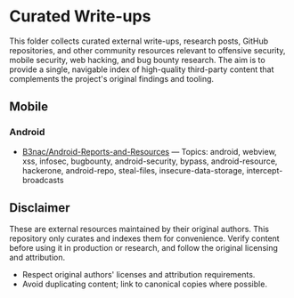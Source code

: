 # Curated Write-ups

This folder collects curated external write-ups, research posts, GitHub repositories, and other community resources relevant to offensive security, mobile security, web hacking, and bug bounty research. The aim is to provide a single, navigable index of high-quality third-party content that complements the project's original findings and tooling.

## Mobile

### Android

- [B3nac/Android-Reports-and-Resources](https://github.com/B3nac/Android-Reports-and-Resources) — Topics: android, webview, xss, infosec, bugbounty, android-security, bypass, android-resource, hackerone, android-repo, steal-files, insecure-data-storage, intercept-broadcasts

## Disclaimer

These are external resources maintained by their original authors. This repository only curates and indexes them for convenience. Verify content before using it in production or research, and follow the original licensing and attribution.

- Respect original authors' licenses and attribution requirements.
- Avoid duplicating content; link to canonical copies where possible.